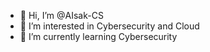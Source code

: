 - 👋 Hi, I’m @AIsak-CS
- 👀 I’m interested in Cybersecurity and Cloud
- 🌱 I’m currently learning Cybersecurity

<!---
AIsak-CS/AIsak-CS is a ✨ special ✨ repository because its `README.md` (this file) appears on your GitHub profile.
You can click the Preview link to take a look at your changes.
--->
